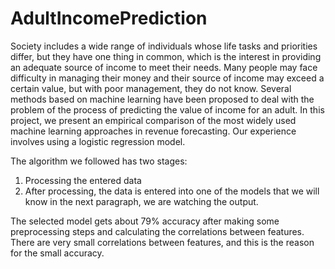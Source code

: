 # AdultIncomePrediction
Society includes a wide range of individuals whose life tasks and priorities differ, but they have one thing in common, which is the interest in providing an adequate source of income to meet their needs. Many people may face difficulty in managing their money and their source of income may exceed a certain value, but with poor management, they do not know. Several methods based on machine learning have been proposed to deal with the problem of the process of predicting the value of income for an adult.
In this project, we present an empirical comparison of the most widely used machine learning approaches in revenue forecasting. Our experience involves using a logistic regression model.


The algorithm we followed has two stages:
1) Processing the entered data
2) After processing, the data is entered into one of the models that we will know in the next paragraph, we are watching the output.


The selected model gets about 79% accuracy after making some preprocessing steps and calculating the correlations between features. There are very small correlations between features, and this is the reason for the small accuracy.
